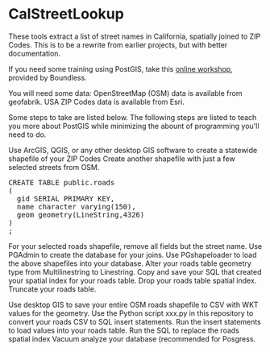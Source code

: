 # CalStreetLookup

These tools extract a list of street names in California, spatially joined to ZIP Codes. This is to be a rewrite from earlier projects, but with better documentation.

If you need some training using PostGIS, take this <a href="http://workshops.boundlessgeo.com/postgis-intro/">online workshop</a>, provided by Boundless.

You will need some data:
OpenStreetMap (OSM) data is available from geofabrik.
USA ZIP Codes data is available from Esri.

Some steps to take are listed below. The following steps are listed to teach you more about PostGIS while minimizing the abount of programming you'll need to do.

Use ArcGIS, QGIS, or any other desktop GIS software to create a statewide shapefile of your ZIP Codes
Create another shapefile with just a few selected streets from OSM.

<pre>
CREATE TABLE public.roads
(
  gid SERIAL PRIMARY KEY,
  name character varying(150),
  geom geometry(LineString,4326)
)
;
</pre>


For your selected roads shapefile, remove all fields but the street name.
Use PGAdmin to create the database for your joins.
Use PGshapeloader to load the above shapefiles into your database.
Alter your roads table geometry type from Multilinestring to Linestring.
Copy and save your SQL that created your spatial index for your roads table.
Drop your roads table spatial index.
Truncate your roads table.

Use desktop GIS to save your entire OSM roads shapefile to CSV with WKT values for the geometry.
Use the Python script xxx.py in this repository to convert your roads CSV to SQL insert statements.
Run the insert statements to load values into your roads table.
Run the SQL to replace the roads spatial index
Vacuum analyze your database (recommended for Posgress.
